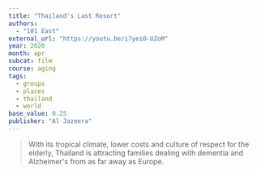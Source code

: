 ```yaml
---
title: "Thailand's Last Resort"
authors:
  - "101 East"
external_url: "https://youtu.be/i7yeiO-UZoM"
year: 2020
month: apr
subcat: film
course: aging
tags:
  - groups
  - places
  - thailand
  - world
base_value: 0.25
publisher: "Al Jazeera"
---
```


> With its tropical climate, lower costs and culture of respect for the elderly, Thailand is attracting families dealing with dementia and Alzheimer's from as far away as Europe.
